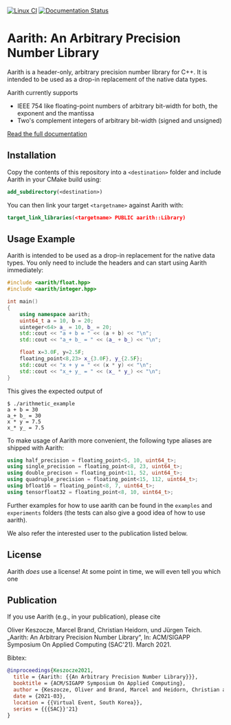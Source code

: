 [![Linux CI](https://github.com/keszocze/aarith/actions/workflows/linux.yml/badge.svg?branch=master)](https://github.com/keszocze/aarith/actions/workflows/linux.yml)
[![Documentation Status](https://readthedocs.org/projects/aarith/badge/?version=latest)](https://aarith.readthedocs.io/en/latest/?badge=latest)

# Aarith: An Arbitrary Precision Number Library


Aarith is a header-only, arbitrary precision number library for C++. It is intended to be used as a drop-in replacement
of the native data types.

Aarith currently supports

* IEEE 754 like floating-point numbers of arbitrary bit-width for both, the exponent and the mantissa
* Two's complement integers of arbitrary bit-width (signed and unsigned)

[Read the full documentation](https://aarith.readthedocs.io)

## Installation

Copy the contents of this repository into a `<destination>` folder and include Aarith in your CMake build using:
```cmake
add_subdirectory(<destination>)
```
You can then link your target `<targetname>` against Aarith with:
```cmake
target_link_libraries(<targetname> PUBLIC aarith::Library)
```


## Usage Example
Aarith is intended to be used as a drop-in replacement for the native data types. You only need to include
the headers and can start using Aarith immediately:

```c++
#include <aarith/float.hpp>
#include <aarith/integer.hpp>

int main()
{
    using namespace aarith;
    uint64_t a = 10, b = 20;
    uinteger<64> a_ = 10, b_ = 20;
    std::cout << "a + b = " << (a + b) << "\n";
    std::cout << "a_+ b_ = " << (a_ + b_) << "\n";

    float x=3.0F, y=2.5F;
    floating_point<8,23> x_{3.0F}, y_{2.5F};
    std::cout << "x + y = " << (x * y) << "\n";
    std::cout << "x_+ y_ = " << (x_ * y_) << "\n";
}
```
This gives the expected output of

```shell
$ ./arithmetic_example
a + b = 30
a_+ b_ = 30
x * y = 7.5
x_* y_ = 7.5
```


To make usage of Aarith more convenient, the following type aliases are shipped with Aarith:

```c++
using half_precision = floating_point<5, 10, uint64_t>;
using single_precision = floating_point<8, 23, uint64_t>;
using double_precison = floating_point<11, 52, uint64_t>;
using quadruple_precision = floating_point<15, 112, uint64_t>;
using bfloat16 = floating_point<8, 7, uint64_t>;
using tensorfloat32 = floating_point<8, 10, uint64_t>;
```

Further examples for how to use aarith can be found in the `examples` and `experiments` folders
(the tests can also give a good idea of how to use aarith).

We also refer the interested user to the publication listed below.

## License

Aarith *does* use a license! At some point in time, we will even tell you which one

## Publication

If you use Aarith (e.g., in your publication), please cite

Oliver Keszocze, Marcel Brand, Christian Heidorn, und Jürgen Teich. „Aarith: An Arbitrary Precision Number Library“,
In: ACM/SIGAPP Symposium On Applied Computing (SAC'21). March 2021.

Bibtex:

```bibtex
@inproceedings{Keszocze2021,
  title = {Aarith: {{An Arbitrary Precision Number Library}}},
  booktitle = {ACM/SIGAPP Symposium On Applied Computing},
  author = {Keszocze, Oliver and Brand, Marcel and Heidorn, Christian and Teich, Jürgen},
  date = {2021-03},
  location = {{Virtual Event, South Korea}},
  series = {{{SAC}}'21}
}
```